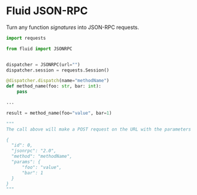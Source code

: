 Fluid JSON-RPC
==============

Turn any function _signatures_ into JSON-RPC requests.

``` python
import requests

from fluid import JSONRPC


dispatcher = JSONRPC(url="")
dispatcher.session = requests.Session()

@dispatcher.dispatch(name="methodName")
def method_name(foo: str, bar: int):
    pass

...

result = method_name(foo="value", bar=1)

"""
The call above will make a POST request on the URL with the parameters passed:

{
  "id": 0,
  "jsonrpc": "2.0",
  "method": "methodName",
  "params": {
      "foo": "value",
      "bar": 1
  }
}
"""
```